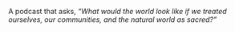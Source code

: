 A podcast that asks, *“What would the world look like if we treated ourselves, our communities, and the natural world as sacred?”*
